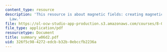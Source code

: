 ```yaml
---
content_type: resource
description: 'This resource is about magnetic fields: creating magnetic fields ? Ampere?s
  Law.'
file: https://ol-ocw-studio-app-production.s3.amazonaws.com/courses/8-02-physics-ii-electricity-and-magnetism-spring-2007/326f5c984272edcbb32b0ebccfb2236a_summary_w06d2.pdf
file_type: application/pdf
resourcetype: Document
title: summary_w06d2.pdf
uid: 326f5c98-4272-edcb-b32b-0ebccfb2236a
---
```

